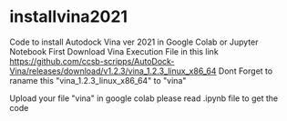 # installvina2021
Code to install Autodock Vina ver 2021 in Google Colab or Jupyter Notebook
First Download Vina Execution File in this link https://github.com/ccsb-scripps/AutoDock-Vina/releases/download/v1.2.3/vina_1.2.3_linux_x86_64
Dont Forget to raname this "vina_1.2.3_linux_x86_64" to "vina"

Upload your file "vina" in google colab 
please read .ipynb file to get the code


